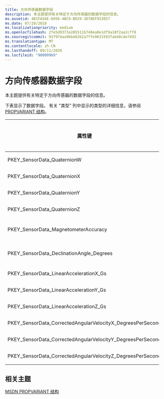 ```yaml
---
title: 方向传感器数据字段
description: 本主题提供有关特定于方向传感器的数据字段的信息。
ms.assetid: 4B1FA56E-6956-4BC9-B929-3D78EF933057
ms.date: 07/20/2018
ms.localizationpriority: medium
ms.openlocfilehash: 2fe5d9373a285511b748ea0e1df9a10f2aa2cff8
ms.sourcegitcommit: 937974aa9bbe0262a7ffe9631593fab48c4e7492
ms.translationtype: MT
ms.contentlocale: zh-CN
ms.lasthandoff: 09/11/2020
ms.locfileid: "90009969"
---
```

# <a name="orientation-sensor-data-fields"></a>方向传感器数据字段


本主题提供有关特定于方向传感器的数据字段的信息。

下表显示了数据字段。 有关 "类型" 列中显示的类型的详细信息，请参阅 [PROPVARIANT 结构](https://go.microsoft.com/fwlink/p/?linkid=313395)。

|属性键|类型|必需/可选|说明/注释|
|---|---|---|---|
|PKEY_SensorData_QuaternionW|VT_R4|必需|实系数 (相对于旋转轴矢量) 复数的虚部。|
|PKEY_SensorData_QuaternionX|VT_R4|必需|旋转轴向量的 X 分量。|
|PKEY_SensorData_QuaternionY|VT_R4|必需|旋转轴向量的 Y 分量。|
|PKEY_SensorData_QuaternionZ|VT_R4|必需|旋转轴向量的 Z 分量。|
|PKEY_SensorData_MagnetometerAccuracy|VT_UI4|必需|磁力仪传感器的准确性。 有关有效值的详细信息，请参阅 [MAGNETOMETER_ACCURACY](/windows-hardware/drivers/ddi/sensorsdef/ne-sensorsdef-magnetometer_accuracy)。|
|PKEY_SensorData_DeclinationAngle_Degrees|VT_R4|可选|用于从地球上北部的赤纬中推断出 true 的磁性。 如果不支持，类扩展将计算此值。|
|PKEY_SensorData_LinearAccelerationX_Gs|VT_R4|可选|G 中的 X 轴线性加速度|
|PKEY_SensorData_LinearAccelerationY_Gs|VT_R4|可选|G 中的 Y 轴线性加速度|
|PKEY_SensorData_LinearAccelerationZ_Gs|VT_R4|可选|G 的 Z 轴线性加速度|
|PKEY_SensorData_CorrectedAngularVelocityX_DegreesPerSecond|VT_R4|可选|Gyrometric X 轴速度，以度/秒为单位。|
|PKEY_SensorData_CorrectedAngularVelocityY_DegreesPerSecond|VT_R4|可选|Gyrometric Y 轴速度，以度/秒为单位。|
|PKEY_SensorData_CorrectedAngularVelocityZ_DegreesPerSecond|VT_R4|可选|Gyrometric Z 轴速度，以度/秒为单位。|


## <a name="related-topics"></a>相关主题


[MSDN PROPVARIANT 结构](https://go.microsoft.com/fwlink/p/?linkid=313395)